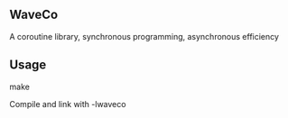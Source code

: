 
## WaveCo
A coroutine library, synchronous programming, asynchronous efficiency



## Usage

make

Compile and link with -lwaveco

